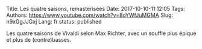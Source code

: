 Title: Les quatre saisons, remasterisées
Date: 2017-10-10-11:12:05
Tags: 
Authors: https://www.youtube.com/watch?v=8oYWfJuMGMA
Slug: n9xGgJJGxj
Lang: fr
status: published

Les quatre saisons de Vivaldi selon Max Richter, avec un souffle plus épique et plus de (contre)basses.
